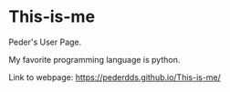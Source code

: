 # This-is-me

Peder's User Page.

My favorite programming language is python. 

Link to webpage: https://pederdds.github.io/This-is-me/